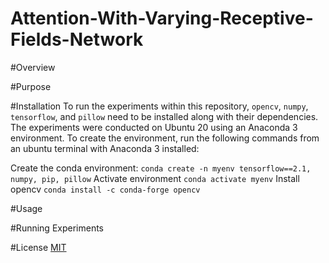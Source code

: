 # Attention-With-Varying-Receptive-Fields-Network
#Overview

#Purpose
 
#Installation
To run the experiments within this repository, `opencv`, `numpy`, `tensorflow`,
and `pillow` need to be installed along with their dependencies. The experiments
were conducted on Ubuntu 20 using an Anaconda 3 environment. To create the
environment, run the following commands from an ubuntu terminal with Anaconda 3
installed:
  
Create the conda environment:
`conda create -n myenv tensorflow==2.1, numpy, pip, pillow`
Activate environment
`conda activate myenv`
Install opencv 
`conda install -c conda-forge opencv`
 
#Usage
 
#Running Experiments
  

#License
[MIT](https://github.com/robotic-vision-lab/Attention-With-Varying-Receptive-Fields-Network/blob/main/LICENSE)

